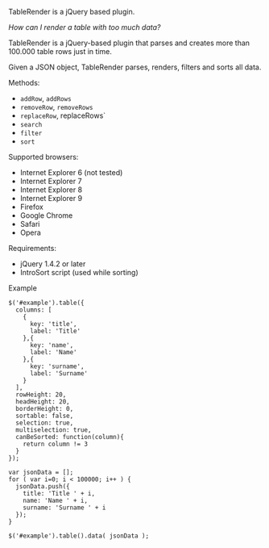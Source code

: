 TableRender is a jQuery based plugin.

_How can I render a table with too much data?_

TableRender is a jQuery-based plugin that parses and creates more than 100.000 table rows just in time.

Given a JSON object, TableRender parses, renders, filters and sorts all data.

Methods:

  * `addRow`, `addRows`
  * `removeRow`, `removeRows`
  * `replaceRow`, replaceRows`
  * `search`
  * `filter`
  * `sort`

Supported browsers:

  * Internet Explorer 6 (not tested)
  * Internet Explorer 7
  * Internet Explorer 8
  * Internet Explorer 9
  * Firefox
  * Google Chrome
  * Safari
  * Opera

Requirements:

  * jQuery 1.4.2 or later
  * IntroSort script (used while sorting)

Example

    $('#example').table({
      columns: [
        {
          key: 'title',
          label: 'Title'
        },{
          key: 'name',
          label: 'Name'
        },{
          key: 'surname',
          label: 'Surname'
        }
      ],
      rowHeight: 20,
      headHeight: 20,
      borderHeight: 0,
      sortable: false,
      selection: true,
      multiselection: true,
      canBeSorted: function(column){
        return column != 3
      }
    });

    var jsonData = [];
    for ( var i=0; i < 100000; i++ ) {
      jsonData.push({
        title: 'Title ' + i,
        name: 'Name ' + i,
        surname: 'Surname ' + i
      });
    }

    $('#example').table().data( jsonData );
